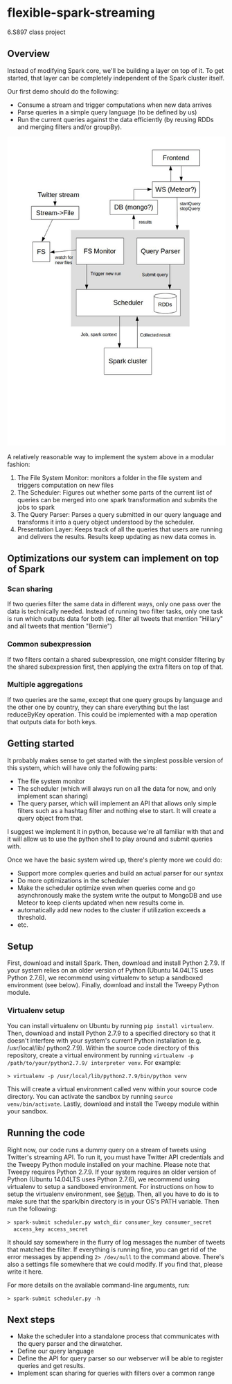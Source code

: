 # flexible-spark-streaming
6.S897 class project


## Overview

Instead of modifying Spark core, we'll be building a layer on top of it. To get
started, that layer can be completely independent of the Spark cluster itself.

Our first demo should do the following:
* Consume a stream and trigger computations when new data arrives
* Parse queries in a simple query language (to be defined by us)
* Run the current queries against the data efficiently (by reusing RDDs and
  merging filters and/or groupBy).

![System Schematic](./doc/schematic.jpg "A possible schematic for the system")

A relatively reasonable way to implement the system above in a modular fashion:
1. The File System Monitor: monitors a folder in the file system and triggers
   computation on new files
2. The Scheduler: Figures out whether some parts of the current list of queries
   can be merged into one spark transformation and submits the jobs to spark
3. The Query Parser: Parses a query submitted in our query language and
   transforms it into a query object understood by the scheduler.
4. Presentation Layer: Keeps track of all the queries that users are running and
   delivers the results. Results keep updating as new data comes in.



## Optimizations our system can implement on top of Spark

### Scan sharing
If two queries filter the same data in different ways, only one pass over the
data is technically needed. Instead of running two filter tasks, only one task
is run which outputs data for both (eg. filter all tweets that mention "Hillary"
and all tweets that mention "Bernie")

### Common subexpression
If two filters contain a shared subexpression, one might consider filtering by
the shared subexpression first, then applying the extra filters on top of that.

### Multiple aggregations
If two queries are the same, except that one query groups by language and the 
other one by country, they can share everything but the last reduceByKey
operation. This could be implemented with a map operation that outputs data for
both keys.


## Getting started

It probably makes sense to get started with the simplest possible version of
this system, which will have only the following parts:

* The file system monitor
* The scheduler (which will always run on all the data for now, and only
  implement scan sharing)
* The query parser, which will implement an API that allows only simple filters
  such as a hashtag filter and nothing else to start. It will create a query
  object from that.

I suggest we implement it in python, because we're all familiar with that and it
will allow us to use the python shell to play around and submit queries with.


Once we have the basic system wired up, there's plenty more we could do:

* Support more complex queries and build an actual parser for our syntax
* Do more optimizations in the scheduler
* Make the scheduler optimize even when queries come and go asynchronously
 make the system write the output to MongoDB and use Meteor to keep clients
updated when new results come in.
* automatically add new nodes to the cluster if utilization exceeds a threshold.
* etc.


## Setup

First, download and install Spark. Then, download and install Python 2.7.9. If
your system relies on an older version of Python (Ubuntu 14.04LTS uses Python
2.7.6), we recommend using virtualenv to setup a sandboxed environment (see
below). Finally, download and install the Tweepy Python module.


### Virtualenv setup

You can install virtualenv on Ubuntu by running `pip install virtualenv`. Then,
download and install Python 2.7.9 to a specified directory so that it doesn't
interfere with your system's current Python installation (e.g. /usr/local/lib/
python2.7.9). Within the source code directory of this repository, create a
virtual environment by running `virtualenv -p /path/to/your/python2.7.9/
interpreter venv`. For example:

    > virtualenv -p /usr/local/lib/python2.7.9/bin/python venv

This will create a virtual environment called venv within your source code
directory. You can activate the sandbox by running `source venv/bin/activate`.
Lastly, download and install the Tweepy module within your sandbox.


## Running the code

Right now, our code runs a dummy query on a stream of tweets using Twitter's
streaming API. To run it, you must have Twitter API credentials and the Tweepy
Python module installed on your machine. Please note that Tweepy requires Python
2.7.9. If your system requires an older version of Python (Ubuntu 14.04LTS uses
Python 2.7.6), we recommend using virtualenv to setup a sandboxed environment.
For instructions on how to setup the virtualenv environment, see [Setup](#setup).
Then, all you have to do is to make sure that the spark/bin directory is in your
OS's PATH variable. Then run the following:

    > spark-submit scheduler.py watch_dir consumer_key consumer_secret
      access_key access_secret

It should say somewhere in the flurry of log messages the number of tweets that
matched the filter. If everything is running fine, you can get rid of the error
messages by appending `2> /dev/null` to the command above. There's also a settings
file somewhere that we could modify. If you find that, please write it here.

For more details on the available command-line arguments, run:

    > spark-submit scheduler.py -h


## Next steps

* Make the scheduler into a standalone process that communicates with the query parser and the dirwatcher.
* Define our query language
* Define the API for query parser so our webserver will be able to register queries and get results.
* Implement scan sharing for queries with filters over a common range
